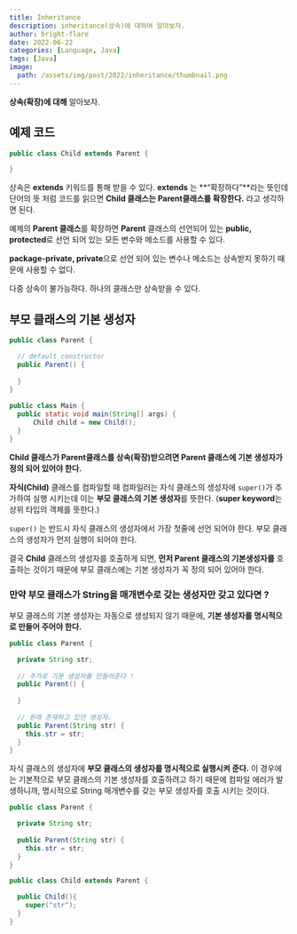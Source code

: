 ```yaml
---
title: Inheritance
description: inheritance(상속)에 대하여 알아보자.
author: bright-flare
date: 2022-06-22
categories: [Language, Java]
tags: [Java]
image:
  path: /assets/img/post/2022/inheritance/thumbnail.png
---
```


**상속(확장)에 대해** 알아보자.

## 예제 코드

```java
public class Child extends Parent {

}
```

상속은 **extends** 키워드를 통해 받을 수 있다. **extends** 는 **“확장하다”**라는 뜻인데 단어의 뜻 처럼 코드를 읽으면 **Child 클래스는 Parent클래스를 확장한다.** 라고 생각하면 된다.

예제의 **Parent 클래스**를 확장하면 **Parent** 클래스의 선언되어 있는 **public, protected**로 선언 되어 있는 모든 변수와 메소드를 사용할 수 있다.

**package-private, private**으로 선언 되어 있는 변수나 메소드는 상속받지 못하기 때문에 사용할 수 없다.

다중 상속이 불가능하다. 하나의 클래스만 상속받을 수 있다.

## 부모 클래스의 기본 생성자

```java
public class Parent {

  // default constructor
  public Parent() {
  
  }
}
  
public class Main {
  public static void main(String[] args) {
      Child child = new Child();
  }
}
```

**Child 클래스가 Parent클래스를 상속(확장)받으려면 Parent 클래스에 기본 생성자가 정의 되어 있어야 한다.**

**자식(Child)** 클래스를 컴파일할 때 컴파일러는 자식 클래스의 생성자에 `super()`가 추가하여 실행 시키는데 이는 **부모 클래스의 기본 생성자**를 뜻한다. (**super keyword**는 상위 타입의 객체를 뜻한다.)

`super()` 는 반드시 자식 클래스의 생성자에서 가장 첫줄에 선언 되어야 한다. 부모 클래스의 생성자가 먼저 실행이 되어야 한다.

결국 **Child** 클래스의 생성자를 호출하게 되면, **먼저 Parent 클래스의 기본생성자를** 호출하는 것이기 때문에 부모 클래스에는 기본 생성자가 꼭 정의 되어 있어야 한다.

### 만약 부모 클래스가 String을 매개변수로 갖는 생성자만 갖고 있다면 ?

부모 클래스의 기본 생성자는 자동으로 생성되지 않기 때문에, **기본 생성자를 명시적으로 만들어 주어야 한다.**

```java
public class Parent {

  private String str;
  
  // 추가로 기본 생성자를 만들어준다 !
  public Parent() {
  
  }
  
  // 원래 존재하고 있던 생성자.
  public Parent(String str) {
    this.str = str;
  }
}
```

자식 클래스의 생성자에 **부모 클래스의 생성자를 명시적으로 실행시켜 준다.**
이 경우에는 기본적으로 부모 클래스의 기본 생성자를 호출하려고 하기 때문에 컴파일 에러가 발생하니까, 명시적으로 String 매개변수를 갖는 부모 생성자를 호출 시키는 것이다.

```java
public class Parent {

  private String str;
  
  public Parent(String str) {
    this.str = str;
  }
}

public class Child extends Parent {

  public Child(){
    super("str");
  }
}
```